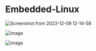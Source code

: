 # Embedded-Linux

![Screenshot from 2023-12-09 12-14-58](https://github.com/alaaelgammall/Embedded_Linux/assets/100001810/2325f0be-5459-43e1-ba59-8920de617e79)

![image](https://github.com/alaaelgammall/Embedded_Linux/assets/100001810/28c5933e-871c-4f11-bbe1-4a2da47fd6f9)

![image](https://github.com/alaaelgammall/Embedded_Linux/assets/100001810/05ddfe43-7d67-41d6-9d9a-5a192fef369a)

